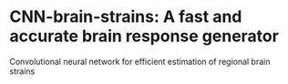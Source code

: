 # CNN-brain-strains: A fast and accurate brain response generator
Convolutional neural network for efficient estimation of  regional brain strains
